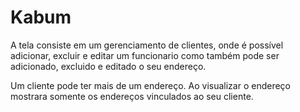 # Kabum
A tela consiste em um gerenciamento de clientes, onde é possível adicionar, excluir e editar um funcionario como também pode ser 
adicionado, excluido e editado o seu endereço.

Um cliente pode ter mais de um endereço. Ao visualizar o endereço mostrara somente os endereços vinculados ao seu cliente.

